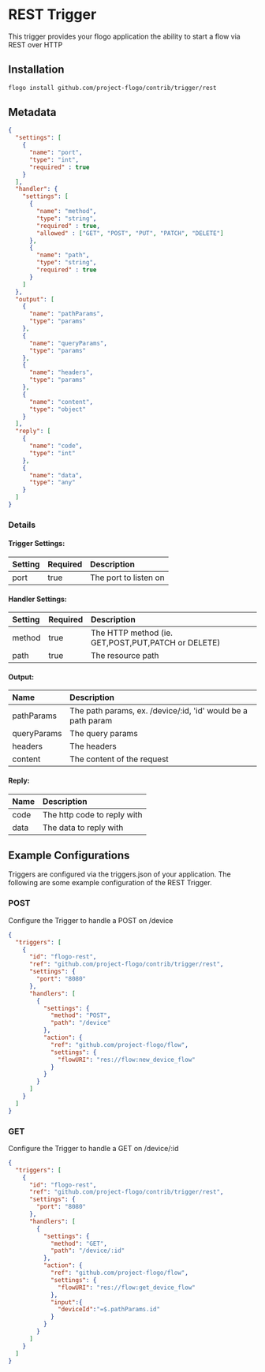 <!--
title: REST
weight: 4706
-->
# REST Trigger
This trigger provides your flogo application the ability to start a flow via REST over HTTP

## Installation

```bash
flogo install github.com/project-flogo/contrib/trigger/rest
```

## Metadata
```json
{
  "settings": [
    {
      "name": "port",
      "type": "int",
      "required" : true
    }
  ],
  "handler": {
    "settings": [
      {
        "name": "method",
        "type": "string",
        "required" : true,
        "allowed" : ["GET", "POST", "PUT", "PATCH", "DELETE"]
      },
      {
        "name": "path",
        "type": "string",
        "required" : true
      }
    ]
  },
  "output": [
    {
      "name": "pathParams",
      "type": "params"
    },
    {
      "name": "queryParams",
      "type": "params"
    },
    {
      "name": "headers",
      "type": "params"
    },
    {
      "name": "content",
      "type": "object"
    }
  ],
  "reply": [
    {
      "name": "code",
      "type": "int"
    },
    {
      "name": "data",
      "type": "any"
    }
  ]
}
```
### Details
#### Trigger Settings:
| Setting  | Required | Description |
|:---------|:---------|:------------|
| port     | true     | The port to listen on


#### Handler Settings:
| Setting  | Required | Description |
|:---------|:---------|:------------|
| method   | true     | The HTTP method (ie. GET,POST,PUT,PATCH or DELETE)
| path     | true     | The resource path

#### Output:
|Name   | Description |
|:--------|:------------|
| pathParams  | The path params, ex. /device/:id, 'id' would be a path param
| queryParams | The query params
| headers     | The headers
| content     | The content of the request

#### Reply:
|Name   | Description |
|:--------|:------------|
| code  | The http code to reply with
| data  | The data to reply with


## Example Configurations

Triggers are configured via the triggers.json of your application. The following are some example configuration of the REST Trigger.

### POST
Configure the Trigger to handle a POST on /device

```json
{
  "triggers": [
    {
      "id": "flogo-rest",
      "ref": "github.com/project-flogo/contrib/trigger/rest",
      "settings": {
        "port": "8080"
      },
      "handlers": [
        {
          "settings": {
            "method": "POST",
            "path": "/device"
          },
          "action": {
            "ref": "github.com/project-flogo/flow",
            "settings": {
              "flowURI": "res://flow:new_device_flow"
            }
          }
        }
      ]
    }
  ]
}
```

### GET
Configure the Trigger to handle a GET on /device/:id

```json
{
  "triggers": [
    {
      "id": "flogo-rest",
      "ref": "github.com/project-flogo/contrib/trigger/rest",
      "settings": {
        "port": "8080"
      },
      "handlers": [
        {
          "settings": {
            "method": "GET",
            "path": "/device/:id"
          },
          "action": {
            "ref": "github.com/project-flogo/flow",
            "settings": {
              "flowURI": "res://flow:get_device_flow"
            },
            "input":{
              "deviceId":"=$.pathParams.id"
            }
          }
        }
      ]
    }
  ]
}
```
